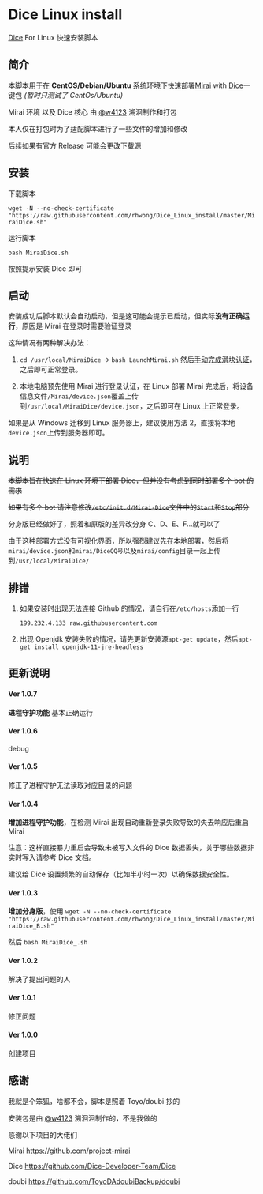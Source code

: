 # Dice Linux install

[Dice](https://github.com/Dice-Developer-Team/Dice) For Linux 快速安装脚本

## 简介

本脚本用于在 **CentOS/Debian/Ubuntu** 系统环境下快速部署[Mirai](https://github.com/project-mirai) with [Dice](https://github.com/Dice-Developer-Team)一键包 _(暂时只测试了 CentOs/Ubuntu)_

Mirai 环境 以及 Dice 核心 由 [@w4123](https://github.com/w4123) 溯洄制作和打包

本人仅在打包时为了适配脚本进行了一些文件的增加和修改

后续如果有官方 Release 可能会更改下载源

## 安装

下载脚本

`wget -N --no-check-certificate "https://raw.githubusercontent.com/rhwong/Dice_Linux_install/master/MiraiDice.sh"`

运行脚本

`bash MiraiDice.sh`

按照提示安装 Dice 即可

## 启动

安装成功后脚本默认会自动启动，但是这可能会提示已启动，但实际**没有正确运行**，原因是 Mirai 在登录时需要验证登录

这种情况有两种解决办法：

1.  `cd /usr/local/MiraiDice` -> `bash LaunchMirai.sh` 然后[手动完成滑块认证](https://github.com/project-mirai/mirai-login-solver-selenium#%E6%89%8B%E5%8A%A8%E5%AE%8C%E6%88%90%E6%BB%91%E5%8A%A8%E9%AA%8C%E8%AF%81)，之后即可正常登录。

2.  本地电脑预先使用 Mirai 进行登录认证，在 Linux 部署 Mirai 完成后，将设备信息文件`/Mirai/device.json`覆盖上传到`/usr/local/MiraiDice/device.json`，之后即可在 Linux 上正常登录。

如果是从 Windows 迁移到 Linux 服务器上，建议使用方法 2，直接将本地`device.json`上传到服务器即可。

## 说明

~~本脚本旨在快速在 Linux 环境下部署 Dice，但并没有考虑到同时部署多个 bot 的需求~~

~~如果有多个 bot 请注意修改`/etc/init.d/Mirai-Dice`文件中的`Start`和`Stop`部分~~

分身版已经做好了，照着和原版的差异改分身 C、D、E、F...就可以了

由于这种部署方式没有可视化界面，所以强烈建议先在本地部署，然后将`mirai/device.json`和`mirai/DiceQQ号`以及`mirai/config`目录一起上传到`/usr/local/MiraiDice/`

## 排错

1. 如果安装时出现无法连接 Github 的情况，请自行在`/etc/hosts`添加一行

   `199.232.4.133 raw.githubusercontent.com`

2. 出现 Openjdk 安装失败的情况，请先更新安装源`apt-get update`，然后`apt-get install openjdk-11-jre-headless`

## 更新说明

#### Ver 1.0.7

**进程守护功能**  基本正确运行

#### Ver 1.0.6

debug

#### Ver 1.0.5

修正了进程守护无法读取对应目录的问题

#### Ver 1.0.4

**增加进程守护功能**，在检测 Mirai 出现自动重新登录失败导致的失去响应后重启 Mirai

注意：这样直接暴力重启会导致未被写入文件的 Dice 数据丢失，关于哪些数据非实时写入请参考 Dice 文档。

建议给 Dice 设置频繁的自动保存（比如半小时一次）以确保数据安全性。

#### Ver 1.0.3

**增加分身版**，使用 `wget -N --no-check-certificate "https://raw.githubusercontent.com/rhwong/Dice_Linux_install/master/MiraiDice_B.sh"`

然后 `bash MiraiDice_.sh`

#### Ver 1.0.2

解决了提出问题的人

#### Ver 1.0.1

修正问题

#### Ver 1.0.0

创建项目

## 感谢

我就是个笨狐，啥都不会，脚本是照着 Toyo/doubi 抄的

安装包是由 [@w4123](https://github.com/w4123) 溯洄洄制作的，不是我做的

感谢以下项目的大佬们

Mirai https://github.com/project-mirai

Dice https://github.com/Dice-Developer-Team/Dice

doubi https://github.com/ToyoDAdoubiBackup/doubi
